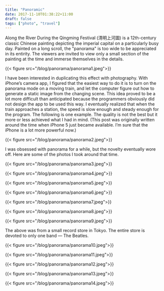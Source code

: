 ```yaml
---
title: "Panoramic"
date: 2017-11-10T01:38:22+11:00
draft: false
tags: ["photo", "travel"]
---
```

Along the River During the Qingming Festival (清明上河圖) is a 12th-century classic Chinese painting depicting the imperial capital on a particularly busy day. Painted on a long scroll, the "panorama" is too wide to be appreciated in its entirity. The viewers are invited to view only a small section of the painting at the time and immerse themselves in the details.

{{< figure src="/blog/panorama/panorama1.jpeg">}}

I have been interested in duplicating this effect with photography. With iPhone’s camera app, I figured that the easiest way to do it is to turn on the panorama mode on a moving train, and let the computer figure out how to generate a static image from the changing scene. This idea proved to be a lot more difficult than anticipated because the programmers obviously did not design the app to be used this way. I eventually realized that when the train approaches a station, the speed is slow enough and steady enough for the program. The following is one example. The quality is not the best but it more or less achieved what I had in mind. (This post was originally written around the time when iPhone 5 just became available. I’m sure that the iPhone is a lot more powerful now.)

{{< figure src="/blog/panorama/panorama2.jpeg">}}

I was obsessed with panorama for a while, but the novelty eventually wore off. Here are some of the photos I took around that time.

{{< figure src="/blog/panorama/panorama3.jpeg">}}

{{< figure src="/blog/panorama/panorama4.jpeg">}}

{{< figure src="/blog/panorama/panorama5.jpeg">}}

{{< figure src="/blog/panorama/panorama6.jpeg">}}

{{< figure src="/blog/panorama/panorama7.jpeg">}}

{{< figure src="/blog/panorama/panorama8.jpeg">}}

{{< figure src="/blog/panorama/panorama9.jpeg">}}

The above was from a small record store in Tokyo. The entire store is devoted to only one band — The Beatles.

{{< figure src="/blog/panorama/panorama10.jpeg">}}

{{< figure src="/blog/panorama/panorama11.jpeg">}}

{{< figure src="/blog/panorama/panorama12.jpeg">}}

{{< figure src="/blog/panorama/panorama13.jpeg">}}

{{< figure src="/blog/panorama/panorama14.jpeg">}}






